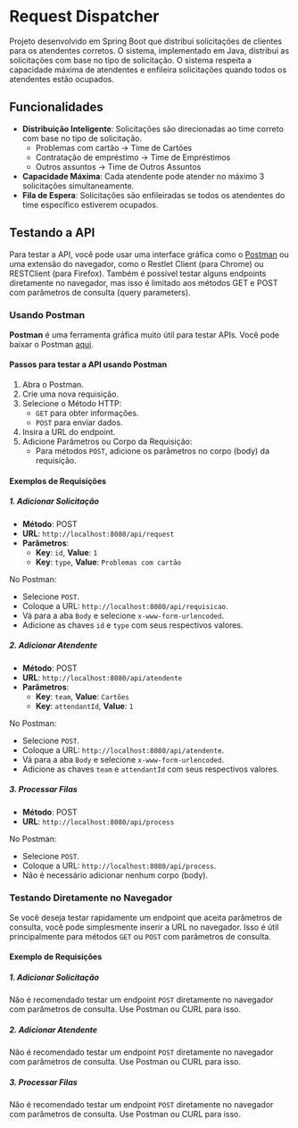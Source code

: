 # Request Dispatcher

Projeto desenvolvido em Spring Boot que distribui solicitações de clientes para os atendentes corretos. O sistema, implementado em Java, distribui as solicitações com base no tipo de solicitação. O sistema respeita a capacidade máxima de atendentes e enfileira solicitações quando todos os atendentes estão ocupados.

## Funcionalidades

- **Distribuição Inteligente**: Solicitações são direcionadas ao time correto com base no tipo de solicitação.
  - Problemas com cartão -> Time de Cartões
  - Contratação de empréstimo -> Time de Empréstimos
  - Outros assuntos -> Time de Outros Assuntos
- **Capacidade Máxima**: Cada atendente pode atender no máximo 3 solicitações simultaneamente.
- **Fila de Espera**: Solicitações são enfileiradas se todos os atendentes do time específico estiverem ocupados.

## Testando a API

Para testar a API, você pode usar uma interface gráfica como o [Postman](https://www.postman.com/downloads/) ou uma extensão do navegador, como o Restlet Client (para Chrome) ou RESTClient (para Firefox). Também é possível testar alguns endpoints diretamente no navegador, mas isso é limitado aos métodos GET e POST com parâmetros de consulta (query parameters).

### Usando Postman

**Postman** é uma ferramenta gráfica muito útil para testar APIs. Você pode baixar o Postman [aqui](https://www.postman.com/downloads/).

#### Passos para testar a API usando Postman

1. Abra o Postman.
2. Crie uma nova requisição.
3. Selecione o Método HTTP:
   - `GET` para obter informações.
   - `POST` para enviar dados.
4. Insira a URL do endpoint.
5. Adicione Parâmetros ou Corpo da Requisição:
   - Para métodos `POST`, adicione os parâmetros no corpo (body) da requisição.

#### Exemplos de Requisições

##### 1. Adicionar Solicitação

- **Método**: POST
- **URL**: `http://localhost:8080/api/request`
- **Parâmetros**:
  - **Key**: `id`, **Value**: `1`
  - **Key**: `type`, **Value**: `Problemas com cartão`

No Postman:
- Selecione `POST`.
- Coloque a URL: `http://localhost:8080/api/requisicao`.
- Vá para a aba `Body` e selecione `x-www-form-urlencoded`.
- Adicione as chaves `id` e `type` com seus respectivos valores.

##### 2. Adicionar Atendente

- **Método**: POST
- **URL**: `http://localhost:8080/api/atendente`
- **Parâmetros**:
  - **Key**: `team`, **Value**: `Cartões`
  - **Key**: `attendantId`, **Value**: `1`

No Postman:
- Selecione `POST`.
- Coloque a URL: `http://localhost:8080/api/atendente`.
- Vá para a aba `Body` e selecione `x-www-form-urlencoded`.
- Adicione as chaves `team` e `attendantId` com seus respectivos valores.

##### 3. Processar Filas

- **Método**: POST
- **URL**: `http://localhost:8080/api/process`

No Postman:
- Selecione `POST`.
- Coloque a URL: `http://localhost:8080/api/process`.
- Não é necessário adicionar nenhum corpo (body).

### Testando Diretamente no Navegador

Se você deseja testar rapidamente um endpoint que aceita parâmetros de consulta, você pode simplesmente inserir a URL no navegador. Isso é útil principalmente para métodos `GET` ou `POST` com parâmetros de consulta.

#### Exemplo de Requisições

##### 1. Adicionar Solicitação

Não é recomendado testar um endpoint `POST` diretamente no navegador com parâmetros de consulta. Use Postman ou CURL para isso.

##### 2. Adicionar Atendente

Não é recomendado testar um endpoint `POST` diretamente no navegador com parâmetros de consulta. Use Postman ou CURL para isso.

##### 3. Processar Filas

Não é recomendado testar um endpoint `POST` diretamente no navegador com parâmetros de consulta. Use Postman ou CURL para isso.
